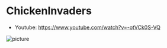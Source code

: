 # ChickenInvaders
- Youtube: https://www.youtube.com/watch?v=-otVCk0S-VQ

![picture](https://user-images.githubusercontent.com/77563365/117086858-fb136d80-ad77-11eb-9b51-4f2f8bdea10a.png)
